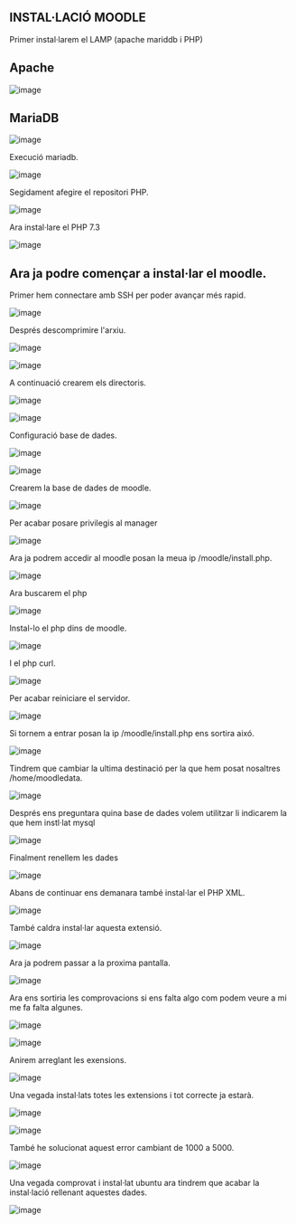 ## INSTAL·LACIÓ MOODLE

Primer instal·larem el LAMP (apache mariddb i PHP) 
## Apache
![image](https://user-images.githubusercontent.com/114423054/204297735-9024b033-a9a2-4e16-8b4f-04c58187bcd6.png)

## MariaDB
![image](https://user-images.githubusercontent.com/114423054/204298167-39e30ed8-871d-40a5-9900-a14bd8b2bb48.png)

Execució mariadb.

![image](https://user-images.githubusercontent.com/114423054/204298796-27032dfe-b106-4992-8539-d47217532c21.png)

Segidament afegire el repositori PHP.

![image](https://user-images.githubusercontent.com/114423054/204299456-ddcb34b1-5df1-4e72-9043-d86358b8a7d9.png)

Ara instal·lare el PHP 7.3

![image](https://user-images.githubusercontent.com/114423054/204299695-80e09595-1d6a-4c23-89ff-b1e77116a38e.png)

## Ara ja podre començar a instal·lar el moodle.

Primer hem connectare amb SSH per poder avançar més rapid.

![image](https://user-images.githubusercontent.com/114423054/204300667-35948553-445f-4cee-84f0-368bcfdbb581.png)

Després descomprimire l'arxiu.

![image](https://user-images.githubusercontent.com/114423054/204301377-44a395b3-8713-44fb-a17a-777b0d373258.png)

![image](https://user-images.githubusercontent.com/114423054/204301457-4a7f5f58-6f0f-4386-bc41-97b825840565.png)

A continuació crearem els directoris.

![image](https://user-images.githubusercontent.com/114423054/204301945-47916e14-e1cf-481e-b50a-490d9f5bf05f.png)

![image](https://user-images.githubusercontent.com/114423054/204302421-6112e346-e2bd-4ac1-9332-78169bd94806.png)

Configuració base de dades.

![image](https://user-images.githubusercontent.com/114423054/204302694-cab2f39b-e4e2-4c99-a5ea-20055d45f408.png)

![image](https://user-images.githubusercontent.com/114423054/204302886-ad89f1f7-3a08-4873-ad5c-4e964e4948de.png)

Crearem la base de dades de moodle.

![image](https://user-images.githubusercontent.com/114423054/204303186-c58713f3-4486-4fbd-84a9-c11155b98a7d.png)

Per acabar posare privilegis al manager 

![image](https://user-images.githubusercontent.com/114423054/204303688-89afaf21-89cb-454a-baac-954978e6e45b.png)

Ara ja podrem accedir al moodle posan la meua ip /moodle/install.php.

![image](https://user-images.githubusercontent.com/114423054/204304379-c3d814f5-c00f-42df-af58-1be2ae87229c.png)

Ara buscarem el php 

![image](https://user-images.githubusercontent.com/114423054/204305581-c06e2343-3085-4416-a26b-c846a3a68b24.png)

Instal-lo el php dins de moodle.

![image](https://user-images.githubusercontent.com/114423054/204305751-75ac9071-a25b-48bb-b505-c555ea9f4ae6.png)

I el php curl.

![image](https://user-images.githubusercontent.com/114423054/204305991-6285d510-665c-4789-9eb6-e509698435e1.png)

Per acabar reiniciare el servidor.

![image](https://user-images.githubusercontent.com/114423054/204306189-333b3766-c9aa-449e-ab70-700eb348c6a0.png)

Si tornem a entrar posan la ip /moodle/install.php
ens sortira aixó.

![image](https://user-images.githubusercontent.com/114423054/204332963-65eaffad-bf72-49b2-bb80-607fffe4c942.png)

Tindrem que cambiar la ultima destinació per la que hem posat nosaltres /home/moodledata.

![image](https://user-images.githubusercontent.com/114423054/204333295-198393a5-852b-4fb4-ab48-d419b5acc37b.png)

Després ens preguntara quina base de dades volem utilitzar li indicarem la que hem instl·lat mysql

![image](https://user-images.githubusercontent.com/114423054/204334331-288cf6d5-ec1e-4c73-a183-36e50fc64c3e.png)

Finalment renellem les dades 

![image](https://user-images.githubusercontent.com/114423054/204334769-884a6962-a1b9-4ee3-9bf0-5c03af94f81c.png)

Abans de continuar ens demanara també instal·lar el PHP XML.

![image](https://user-images.githubusercontent.com/114423054/204346986-5f9824c9-ad77-4e8e-91d0-e911eb9eb352.png)

També caldra instal·lar aquesta extensió.

![image](https://user-images.githubusercontent.com/114423054/204347272-00b4d8df-f5f8-4a74-a72c-3fe4ceea754a.png)

Ara ja podrem passar a la proxima pantalla.

![image](https://user-images.githubusercontent.com/114423054/204347649-a28edfe0-4f12-4c5c-b833-004d2e3b4b25.png)

Ara ens sortiria les comprovacions si ens falta algo com podem veure a mi me fa falta algunes.

![image](https://user-images.githubusercontent.com/114423054/204348690-ecf491e3-c091-48b4-98b5-b6354df0e78a.png)

![image](https://user-images.githubusercontent.com/114423054/204348639-2aa1002d-fc1b-416b-b643-00712ef5bd54.png)

Anirem arreglant les exensions.

![image](https://user-images.githubusercontent.com/114423054/204348856-f6b4c17f-c0ac-4965-8896-877b31c49e93.png)

Una vegada instal·lats totes les extensions i tot correcte ja estarà.

![image](https://user-images.githubusercontent.com/114423054/204352477-873f1286-d3bf-482a-ac92-a1bf4ad411e5.png)

![image](https://user-images.githubusercontent.com/114423054/204352514-d2da8125-2ff7-4517-babd-68604680e6ce.png)

També he solucionat aquest error cambiant de 1000 a 5000.

![image](https://user-images.githubusercontent.com/114423054/204353557-b25eec4c-821e-4180-bcd1-7d803b268c29.png)

Una vegada comprovat i instal·lat ubuntu ara tindrem que acabar la instal·lació rellenant aquestes dades.

![image](https://user-images.githubusercontent.com/114423054/205686888-665c0c32-14cc-4233-a94e-3044a3d0f8cb.png)
